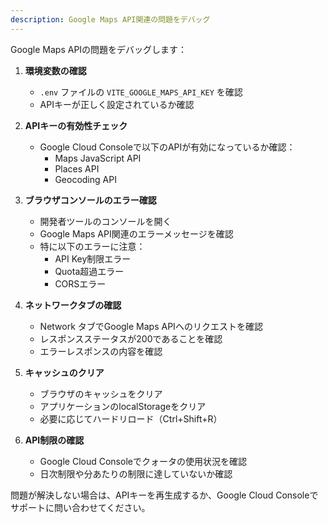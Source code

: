```yaml
---
description: Google Maps API関連の問題をデバッグ
---
```


Google Maps APIの問題をデバッグします：

1. **環境変数の確認**
   - `.env` ファイルの `VITE_GOOGLE_MAPS_API_KEY` を確認
   - APIキーが正しく設定されているか確認

2. **APIキーの有効性チェック**
   - Google Cloud Consoleで以下のAPIが有効になっているか確認：
     - Maps JavaScript API
     - Places API
     - Geocoding API

3. **ブラウザコンソールのエラー確認**
   - 開発者ツールのコンソールを開く
   - Google Maps API関連のエラーメッセージを確認
   - 特に以下のエラーに注意：
     - API Key制限エラー
     - Quota超過エラー
     - CORSエラー

4. **ネットワークタブの確認**
   - Network タブでGoogle Maps APIへのリクエストを確認
   - レスポンスステータスが200であることを確認
   - エラーレスポンスの内容を確認

5. **キャッシュのクリア**
   - ブラウザのキャッシュをクリア
   - アプリケーションのlocalStorageをクリア
   - 必要に応じてハードリロード（Ctrl+Shift+R）

6. **API制限の確認**
   - Google Cloud Consoleでクォータの使用状況を確認
   - 日次制限や分あたりの制限に達していないか確認

問題が解決しない場合は、APIキーを再生成するか、Google Cloud Consoleでサポートに問い合わせてください。
